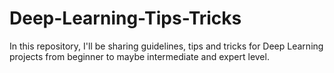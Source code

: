 # Deep-Learning-Tips-Tricks
In this repository, I'll be sharing guidelines, tips and tricks for Deep Learning projects from beginner to maybe intermediate and expert level.
